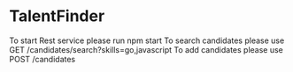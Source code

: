 # TalentFinder

To start Rest service please run npm start
To search candidates please use GET /candidates/search?skills=go,javascript
To add candidates please use POST /candidates 
